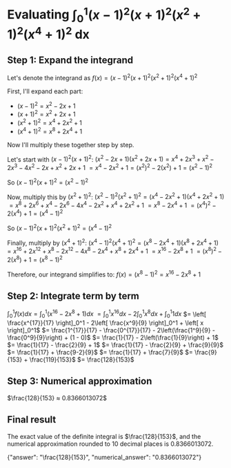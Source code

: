 # Evaluating $\int_0^1(x-1)^2(x+1)^2(x^2+1)^2(x^4+1)^2\text{ dx}$

## Step 1: Expand the integrand

Let's denote the integrand as $f(x) = (x-1)^2(x+1)^2(x^2+1)^2(x^4+1)^2$

First, I'll expand each part:
- $(x-1)^2 = x^2 - 2x + 1$
- $(x+1)^2 = x^2 + 2x + 1$
- $(x^2+1)^2 = x^4 + 2x^2 + 1$
- $(x^4+1)^2 = x^8 + 2x^4 + 1$

Now I'll multiply these together step by step.

Let's start with $(x-1)^2(x+1)^2$:
$(x^2 - 2x + 1)(x^2 + 2x + 1) = x^4 + 2x^3 + x^2 - 2x^3 - 4x^2 - 2x + x^2 + 2x + 1$
$= x^4 - 2x^2 + 1 = (x^2)^2 - 2(x^2) + 1 = (x^2-1)^2$

So $(x-1)^2(x+1)^2 = (x^2-1)^2$

Now, multiply this by $(x^2+1)^2$:
$(x^2-1)^2(x^2+1)^2 = (x^4-2x^2+1)(x^4+2x^2+1)$
$= x^8 + 2x^6 + x^4 - 2x^6 - 4x^4 - 2x^2 + x^4 + 2x^2 + 1$
$= x^8 - 2x^4 + 1$
$= (x^4)^2 - 2(x^4) + 1 = (x^4-1)^2$

So $(x-1)^2(x+1)^2(x^2+1)^2 = (x^4-1)^2$

Finally, multiply by $(x^4+1)^2$:
$(x^4-1)^2(x^4+1)^2 = (x^8-2x^4+1)(x^8+2x^4+1)$
$= x^{16} + 2x^{12} + x^8 - 2x^{12} - 4x^8 - 2x^4 + x^8 + 2x^4 + 1$
$= x^{16} - 2x^8 + 1$
$= (x^8)^2 - 2(x^8) + 1 = (x^8-1)^2$

Therefore, our integrand simplifies to:
$f(x) = (x^8-1)^2 = x^{16} - 2x^8 + 1$

## Step 2: Integrate term by term

$\int_0^1 f(x) dx = \int_0^1 (x^{16} - 2x^8 + 1) dx$
$= \int_0^1 x^{16} dx - 2\int_0^1 x^8 dx + \int_0^1 1 dx$
$= \left[ \frac{x^{17}}{17} \right]_0^1 - 2\left[ \frac{x^9}{9} \right]_0^1 + \left[ x \right]_0^1$
$= \frac{1^{17}}{17} - \frac{0^{17}}{17} - 2\left(\frac{1^9}{9} - \frac{0^9}{9}\right) + (1 - 0)$
$= \frac{1}{17} - 2\left(\frac{1}{9}\right) + 1$
$= \frac{1}{17} - \frac{2}{9} + 1$
$= \frac{1}{17} - \frac{2}{9} + \frac{9}{9}$
$= \frac{1}{17} + \frac{9-2}{9}$
$= \frac{1}{17} + \frac{7}{9}$
$= \frac{9}{153} + \frac{119}{153}$
$= \frac{128}{153}$

## Step 3: Numerical approximation

$\frac{128}{153} ≈ 0.8366013072$

## Final result

The exact value of the definite integral is $\frac{128}{153}$, and the numerical approximation rounded to 10 decimal places is 0.8366013072.

{"answer": "\\frac{128}{153}", "numerical_answer": "0.8366013072"}